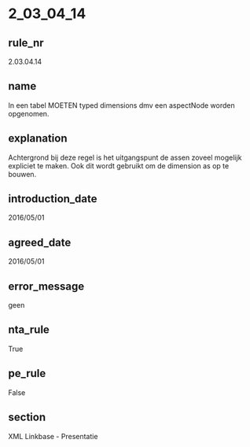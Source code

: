 # 2_03_04_14

## rule_nr
2.03.04.14

## name
In een tabel MOETEN typed dimensions dmv een aspectNode worden opgenomen.

## explanation
Achtergrond bij deze regel is het uitgangspunt de assen zoveel mogelijk expliciet te maken. Ook dit wordt gebruikt om de dimension as op te bouwen.

## introduction_date
2016/05/01

## agreed_date
2016/05/01

## error_message
geen

## nta_rule
True

## pe_rule
False

## section
XML Linkbase - Presentatie


